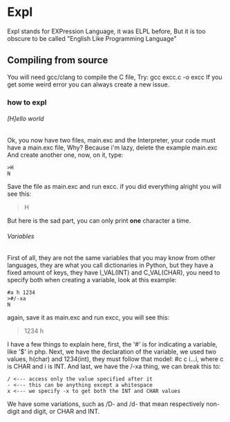 # Expl

Expl stands for EXPression Language, it was ELPL before,
But it is too obscure to be called "English Like
Programming Language"


## Compiling from source
You will need gcc/clang to compile the C file,
Try: gcc excc.c -o excc
If you get some weird error you can always create 
a new issue.

### how to expl
###### [H]ello world
Ok, you now have two files, main.exc and the 
Interpreter, your code must have a main.exc file,
Why? Because i'm lazy, delete the example main.exc
And create another one, now, on it, type:

    >H
    N

Save the file as main.exc and run excc.
if you did everything alright you will see this:

> H

But here is the sad part, you can only print
__one__ character a time.

###### Variables
First of all, they are not the same variables that
you may know from other languages, they are what you
call dictionaries in Python, but they have a fixed 
amount of keys, they have I_VAL(INT) and C_VAL(CHAR), 
you need to specify both when creating a variable, 
look at this example:

    #a h 1234
    >#/-xa
    N

again, save it as main.exc and run excc, you will see
this:

> 1234 h

I have a few things to explain here, first, the '#'
is for indicating a variable, like '$' in php. Next,
we have the declaration of the variable, we used two
values, h(char) and 1234(int), they must follow that
model: #c c i...i, where c is CHAR and i is INT. And
last, we have the /-xa thing, we can break this to:

    / <--- access only the value specified after it
    - <--- this can be anything except a whitespace
    x <--- we specify -x to get both the INT and CHAR values

We have some variations, such as /D- and /d- that mean
respectively non-digit and digit, or CHAR and INT.
